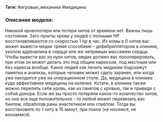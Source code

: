 **Теги:** #игровые_механики #медицина
### Описание модели:
Никакой кровопотери или потери хитов от времени нет. Важны лишь состояния. Зато пункты крови у людей с полными HP восстанавливаются со скоростью 1 bp в час. Из комы в 0 хитов вас может вывести медик тремя способами – дефибриллятором в клинике, уколом адреналина в сердце или же непрямым массажем сердца. Чтобы вывести вас из нуля хитов, медик должен вас прооперировать, при этом он может делать это под общим наркозом, под местным или без наркоза вообще. Каких людей как лечить медикам подскажут памятки и анализы, которые человек может сдать заранее, или когда уже находится уже на операционном столе. Да, медицина в клинике куда эффективнее медицины на коленке. Кстати, в клинике также можно перелить себе кровь, как из пакетов с кровью, так и приведя с собой донора. Если же вы просто потеряли какое-то количество хитов, но оно все еще положительное - то любой может перевязать вас бинтом, обработав раны анастетиком или спиртом. Тогда вы восстановите по 1 хиту в 15 минут, при покое (не носимся, не вонзаемся).